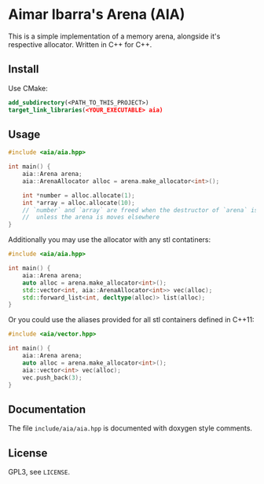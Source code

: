 # Aimar Ibarra's Arena (AIA)
This is a simple implementation of a memory arena, alongside it's respective allocator.
Written in C++ for C++.

## Install
Use CMake:
```cmake
add_subdirectory(<PATH_TO_THIS_PROJECT>)
target_link_libraries(<YOUR_EXECUTABLE> aia)
```

## Usage
```c++
#include <aia/aia.hpp>

int main() {
    aia::Arena arena;
    aia::ArenaAllocator alloc = arena.make_allocator<int>();

    int *number = alloc.allocate(1);
    int *array = alloc.allocate(10);
    // `number` and `array` are freed when the destructor of `arena` is called
    //  unless the arena is moves elsewhere
}
```

Additionally you may use the allocator with any stl contatiners:
```c++
#include <aia/aia.hpp>

int main() {
    aia::Arena arena;
    auto alloc = arena.make_allocator<int>();
    std::vector<int, aia::ArenaAllocator<int>> vec(alloc);
    std::forward_list<int, decltype(alloc)> list(alloc);
}
```

Or you could use the aliases provided for all stl containers defined in C++11:
```c++
#include <aia/vector.hpp>

int main() {
    aia::Arena arena;
    auto alloc = arena.make_allocator<int>();
    aia::vector<int> vec(alloc);
    vec.push_back(3);
}
```

## Documentation
The file `include/aia/aia.hpp` is documented with doxygen style comments.

## License
GPL3, see `LICENSE`.
